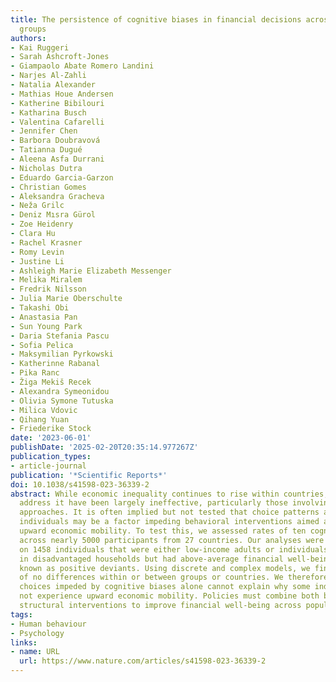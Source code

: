 ```yaml
---
title: The persistence of cognitive biases in financial decisions across economic
  groups
authors:
- Kai Ruggeri
- Sarah Ashcroft-Jones
- Giampaolo Abate Romero Landini
- Narjes Al-Zahli
- Natalia Alexander
- Mathias Houe Andersen
- Katherine Bibilouri
- Katharina Busch
- Valentina Cafarelli
- Jennifer Chen
- Barbora Doubravová
- Tatianna Dugué
- Aleena Asfa Durrani
- Nicholas Dutra
- Eduardo Garcia-Garzon
- Christian Gomes
- Aleksandra Gracheva
- Neža Grilc
- Deniz Mısra Gürol
- Zoe Heidenry
- Clara Hu
- Rachel Krasner
- Romy Levin
- Justine Li
- Ashleigh Marie Elizabeth Messenger
- Melika Miralem
- Fredrik Nilsson
- Julia Marie Oberschulte
- Takashi Obi
- Anastasia Pan
- Sun Young Park
- Daria Stefania Pascu
- Sofia Pelica
- Maksymilian Pyrkowski
- Katherinne Rabanal
- Pika Ranc
- Žiga Mekiš Recek
- Alexandra Symeonidou
- Olivia Symone Tutuska
- Milica Vdovic
- Qihang Yuan
- Friederike Stock
date: '2023-06-01'
publishDate: '2025-02-20T20:35:14.977267Z'
publication_types:
- article-journal
publication: '*Scientific Reports*'
doi: 10.1038/s41598-023-36339-2
abstract: While economic inequality continues to rise within countries, efforts to
  address it have been largely ineffective, particularly those involving behavioral
  approaches. It is often implied but not tested that choice patterns among low-income
  individuals may be a factor impeding behavioral interventions aimed at improving
  upward economic mobility. To test this, we assessed rates of ten cognitive biases
  across nearly 5000 participants from 27 countries. Our analyses were primarily focused
  on 1458 individuals that were either low-income adults or individuals who grew up
  in disadvantaged households but had above-average financial well-being as adults,
  known as positive deviants. Using discrete and complex models, we find evidence
  of no differences within or between groups or countries. We therefore conclude that
  choices impeded by cognitive biases alone cannot explain why some individuals do
  not experience upward economic mobility. Policies must combine both behavioral and
  structural interventions to improve financial well-being across populations.
tags:
- Human behaviour
- Psychology
links:
- name: URL
  url: https://www.nature.com/articles/s41598-023-36339-2
---
```

